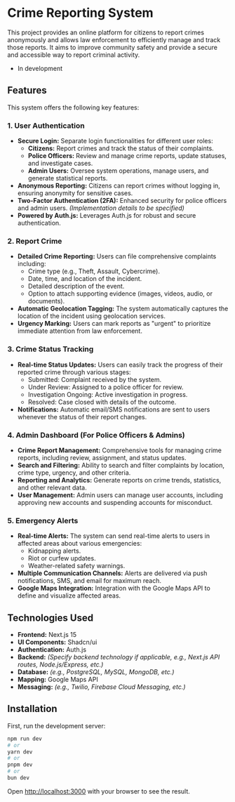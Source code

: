 # Crime Reporting System

This project provides an online platform for citizens to report crimes anonymously and allows law enforcement to efficiently manage and track those reports.  It aims to improve community safety and provide a secure and accessible way to report criminal activity.

- In development

## Features

This system offers the following key features:

### 1. User Authentication

* **Secure Login:**  Separate login functionalities for different user roles:
    * **Citizens:** Report crimes and track the status of their complaints.
    * **Police Officers:** Review and manage crime reports, update statuses, and investigate cases.
    * **Admin Users:** Oversee system operations, manage users, and generate statistical reports.
* **Anonymous Reporting:**  Citizens can report crimes without logging in, ensuring anonymity for sensitive cases.
* **Two-Factor Authentication (2FA):** Enhanced security for police officers and admin users.  *(Implementation details to be specified)*
* **Powered by Auth.js:** Leverages Auth.js for robust and secure authentication.

### 2. Report Crime

* **Detailed Crime Reporting:** Users can file comprehensive complaints including:
    * Crime type (e.g., Theft, Assault, Cybercrime).
    * Date, time, and location of the incident.
    * Detailed description of the event.
    * Option to attach supporting evidence (images, videos, audio, or documents).
* **Automatic Geolocation Tagging:**  The system automatically captures the location of the incident using geolocation services.
* **Urgency Marking:** Users can mark reports as "urgent" to prioritize immediate attention from law enforcement.

### 3. Crime Status Tracking

* **Real-time Status Updates:** Users can easily track the progress of their reported crime through various stages:
    * Submitted: Complaint received by the system.
    * Under Review: Assigned to a police officer for review.
    * Investigation Ongoing: Active investigation in progress.
    * Resolved: Case closed with details of the outcome.
* **Notifications:** Automatic email/SMS notifications are sent to users whenever the status of their report changes.

### 4. Admin Dashboard (For Police Officers & Admins)

* **Crime Report Management:** Comprehensive tools for managing crime reports, including review, assignment, and status updates.
* **Search and Filtering:**  Ability to search and filter complaints by location, crime type, urgency, and other criteria.
* **Reporting and Analytics:** Generate reports on crime trends, statistics, and other relevant data.
* **User Management:**  Admin users can manage user accounts, including approving new accounts and suspending accounts for misconduct.

### 5. Emergency Alerts

* **Real-time Alerts:** The system can send real-time alerts to users in affected areas about various emergencies:
    * Kidnapping alerts.
    * Riot or curfew updates.
    * Weather-related safety warnings.
* **Multiple Communication Channels:** Alerts are delivered via push notifications, SMS, and email for maximum reach.
* **Google Maps Integration:** Integration with the Google Maps API to define and visualize affected areas.


## Technologies Used

*   **Frontend:** Next.js 15
*   **UI Components:** Shadcn/ui
*   **Authentication:** Auth.js
*   **Backend:** *(Specify backend technology if applicable, e.g., Next.js API routes, Node.js/Express, etc.)*
*   **Database:** *(e.g., PostgreSQL, MySQL, MongoDB, etc.)*
*   **Mapping:** Google Maps API
*   **Messaging:** *(e.g., Twilio, Firebase Cloud Messaging, etc.)*

## Installation

First, run the development server:

```bash
npm run dev
# or
yarn dev
# or
pnpm dev
# or
bun dev
```

Open [http://localhost:3000](http://localhost:3000) with your browser to see the result.
